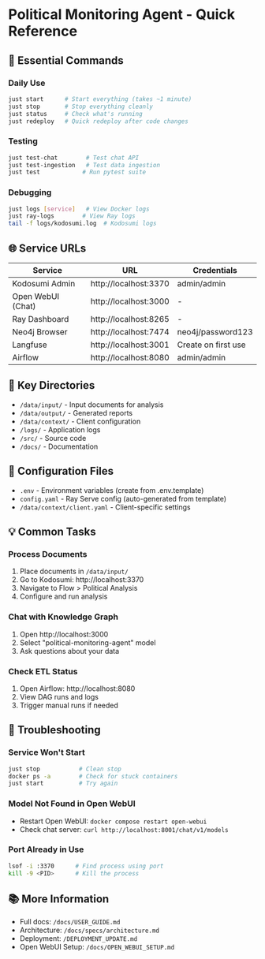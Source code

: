 # Political Monitoring Agent - Quick Reference

## 🚀 Essential Commands

### Daily Use
```bash
just start      # Start everything (takes ~1 minute)
just stop       # Stop everything cleanly
just status     # Check what's running
just redeploy   # Quick redeploy after code changes
```

### Testing
```bash
just test-chat        # Test chat API
just test-ingestion   # Test data ingestion
just test            # Run pytest suite
```

### Debugging
```bash
just logs [service]   # View Docker logs
just ray-logs        # View Ray logs
tail -f logs/kodosumi.log  # Kodosumi logs
```

## 🌐 Service URLs

| Service | URL | Credentials |
|---------|-----|-------------|
| Kodosumi Admin | http://localhost:3370 | admin/admin |
| Open WebUI (Chat) | http://localhost:3000 | - |
| Ray Dashboard | http://localhost:8265 | - |
| Neo4j Browser | http://localhost:7474 | neo4j/password123 |
| Langfuse | http://localhost:3001 | Create on first use |
| Airflow | http://localhost:8080 | admin/admin |

## 📁 Key Directories

- `/data/input/` - Input documents for analysis
- `/data/output/` - Generated reports
- `/data/context/` - Client configuration
- `/logs/` - Application logs
- `/src/` - Source code
- `/docs/` - Documentation

## 🔧 Configuration Files

- `.env` - Environment variables (create from .env.template)
- `config.yaml` - Ray Serve config (auto-generated from template)
- `/data/context/client.yaml` - Client-specific settings

## 💡 Common Tasks

### Process Documents
1. Place documents in `/data/input/`
2. Go to Kodosumi: http://localhost:3370
3. Navigate to Flow > Political Analysis
4. Configure and run analysis

### Chat with Knowledge Graph
1. Open http://localhost:3000
2. Select "political-monitoring-agent" model
3. Ask questions about your data

### Check ETL Status
1. Open Airflow: http://localhost:8080
2. View DAG runs and logs
3. Trigger manual runs if needed

## 🐛 Troubleshooting

### Service Won't Start
```bash
just stop           # Clean stop
docker ps -a        # Check for stuck containers
just start          # Try again
```

### Model Not Found in Open WebUI
- Restart Open WebUI: `docker compose restart open-webui`
- Check chat server: `curl http://localhost:8001/chat/v1/models`

### Port Already in Use
```bash
lsof -i :3370      # Find process using port
kill -9 <PID>      # Kill the process
```

## 📚 More Information

- Full docs: `/docs/USER_GUIDE.md`
- Architecture: `/docs/specs/architecture.md`
- Deployment: `/DEPLOYMENT_UPDATE.md`
- Open WebUI Setup: `/docs/OPEN_WEBUI_SETUP.md`